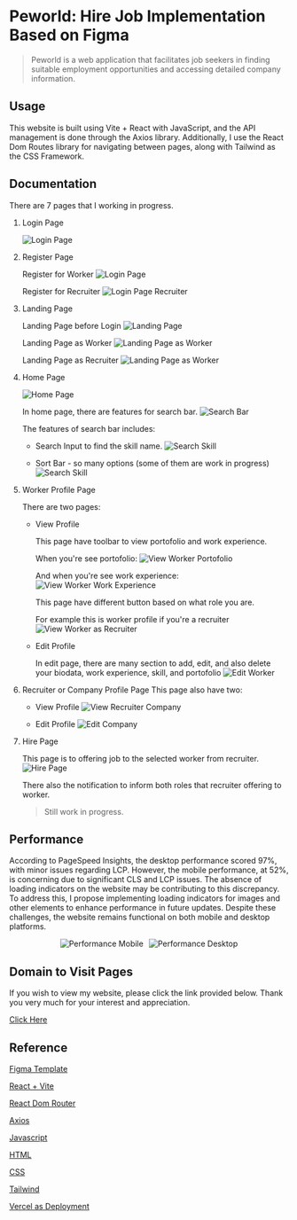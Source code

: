 # Peworld: Hire Job Implementation Based on Figma

> Peworld is a web application that facilitates job seekers in finding suitable employment opportunities and accessing detailed company information.

## Usage

This website is built using Vite + React with JavaScript, and the API management is done through the Axios library. Additionally, I use the React Dom Routes library for navigating between pages, along with Tailwind as the CSS Framework.

## Documentation

There are 7 pages that I working in progress.

1. Login Page

   ![Login Page](./public/screenshot/Login-Page.png)

2. Register Page

   Register for Worker
   ![Login Page](./public/screenshot/Register-Page.png)

   Register for Recruiter
   ![Login Page Recruiter](./public/screenshot/Register-Recruiter-Page.png)

3. Landing Page

   Landing Page before Login
   ![Landing Page](./public/screenshot/Landing-Page.png)

   Landing Page as Worker
   ![Landing Page as Worker](./public/screenshot/Landing-Page-As-Worker.png)

   Landing Page as Recruiter
   ![Landing Page as Worker](./public/screenshot/Landing-Page-As-Recruiter.png)

4. Home Page

   ![Home Page](./public/screenshot/Home-Page.png)

   In home page, there are features for search bar.
   ![Search Bar](./public/screenshot/Search-Bar.png)

   The features of search bar includes:

   - Search Input to find the skill name.
     ![Search Skill](./public/screenshot/Home-Page-Search-Input-Skill.png)

   - Sort Bar - so many options (some of them are work in progress)
     ![Search Skill](./public/screenshot/Home-Page-Sort-Bar.png)

5. Worker Profile Page

   There are two pages:

   - View Profile

     This page have toolbar to view portofolio and work experience.

     When you're see portofolio:
     ![View Worker Portofolio](./public/screenshot/View-Worker-Page-Portofolio-As-Worker.png)

     And when you're see work experience:
     ![View Worker Work Experience](./public/screenshot/View-Worker-Page-WorkExp-As-Worker.png)

     This page have different button based on what role you are.

     For example this is worker profile if you're a recruiter
     ![View Worker as Recruiter](./public/screenshot/View-Worker-As-Recruiter.png)

   - Edit Profile

     In edit page, there are many section to add, edit, and also delete your biodata, work experience, skill, and portofolio
     ![Edit Worker](./public/screenshot/Edit-Worker-Page.png)

6. Recruiter or Company Profile Page
   This page also have two:

   - View Profile
     ![View Recruiter Company](./public/screenshot/View-Recruiter-Page.png)

   - Edit Profile
     ![Edit Company](./public/screenshot/Edit-Recruiter-Page.png)

7. Hire Page

   This page is to offering job to the selected worker from recruiter.
   ![Hire Page](./public/screenshot/Hire-Page.png)

   There also the notification to inform both roles that recruiter offering to worker.

   > Still work in progress.

## Performance

According to PageSpeed Insights, the desktop performance scored 97%, with minor issues regarding LCP. However, the mobile performance, at 52%, is concerning due to significant CLS and LCP issues. The absence of loading indicators on the website may be contributing to this discrepancy. To address this, I propose implementing loading indicators for images and other elements to enhance performance in future updates. Despite these challenges, the website remains functional on both mobile and desktop platforms.

<div style="display: flex; gap: 10px; justify-content: center;">
  <img src="./public/screenshot/Performance-Mobile.png" alt="Performance Mobile">
  <img src="./public/screenshot/Performance-Desktop.png" alt="Performance Desktop">
</div>

## Domain to Visit Pages

If you wish to view my website, please click the link provided below. Thank you very much for your interest and appreciation.

[Click Here](https://react-hirejob-figma-git-main.vercel.app/)

## Reference

[Figma Template](https://www.figma.com/file/ZhfxykSA0qzko0PMs9aPOp/HireJob?type=design&node-id=67-0&mode=design&t=IX8slcJJKTGFdMcm-0)

[React + Vite](https://vitejs.dev/)

[React Dom Router](https://reactrouter.com/en/main)

[Axios](https://axios-http.com/docs/intro)

[Javascript](https://www.w3schools.com/js/)

[HTML](https://www.w3schools.com/html/)

[CSS](https://www.w3schools.com/css/)

[Tailwind](https://tailwindcss.com/)

[Vercel as Deployment](https://vercel.com/)
